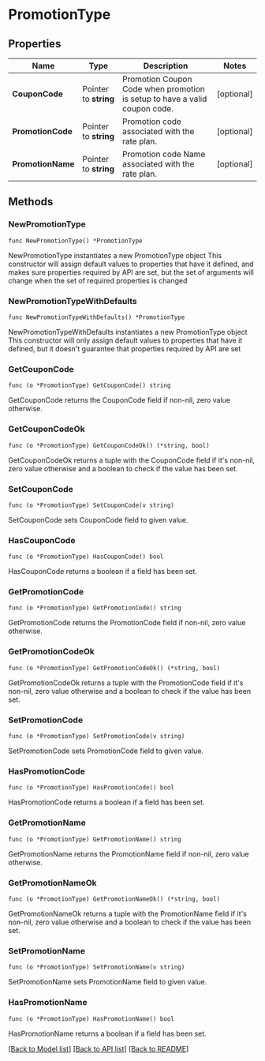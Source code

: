 # PromotionType

## Properties

Name | Type | Description | Notes
------------ | ------------- | ------------- | -------------
**CouponCode** | Pointer to **string** | Promotion Coupon Code when promotion is setup to have a valid coupon code. | [optional] 
**PromotionCode** | Pointer to **string** | Promotion code associated with the rate plan. | [optional] 
**PromotionName** | Pointer to **string** | Promotion code Name associated with the rate plan. | [optional] 

## Methods

### NewPromotionType

`func NewPromotionType() *PromotionType`

NewPromotionType instantiates a new PromotionType object
This constructor will assign default values to properties that have it defined,
and makes sure properties required by API are set, but the set of arguments
will change when the set of required properties is changed

### NewPromotionTypeWithDefaults

`func NewPromotionTypeWithDefaults() *PromotionType`

NewPromotionTypeWithDefaults instantiates a new PromotionType object
This constructor will only assign default values to properties that have it defined,
but it doesn't guarantee that properties required by API are set

### GetCouponCode

`func (o *PromotionType) GetCouponCode() string`

GetCouponCode returns the CouponCode field if non-nil, zero value otherwise.

### GetCouponCodeOk

`func (o *PromotionType) GetCouponCodeOk() (*string, bool)`

GetCouponCodeOk returns a tuple with the CouponCode field if it's non-nil, zero value otherwise
and a boolean to check if the value has been set.

### SetCouponCode

`func (o *PromotionType) SetCouponCode(v string)`

SetCouponCode sets CouponCode field to given value.

### HasCouponCode

`func (o *PromotionType) HasCouponCode() bool`

HasCouponCode returns a boolean if a field has been set.

### GetPromotionCode

`func (o *PromotionType) GetPromotionCode() string`

GetPromotionCode returns the PromotionCode field if non-nil, zero value otherwise.

### GetPromotionCodeOk

`func (o *PromotionType) GetPromotionCodeOk() (*string, bool)`

GetPromotionCodeOk returns a tuple with the PromotionCode field if it's non-nil, zero value otherwise
and a boolean to check if the value has been set.

### SetPromotionCode

`func (o *PromotionType) SetPromotionCode(v string)`

SetPromotionCode sets PromotionCode field to given value.

### HasPromotionCode

`func (o *PromotionType) HasPromotionCode() bool`

HasPromotionCode returns a boolean if a field has been set.

### GetPromotionName

`func (o *PromotionType) GetPromotionName() string`

GetPromotionName returns the PromotionName field if non-nil, zero value otherwise.

### GetPromotionNameOk

`func (o *PromotionType) GetPromotionNameOk() (*string, bool)`

GetPromotionNameOk returns a tuple with the PromotionName field if it's non-nil, zero value otherwise
and a boolean to check if the value has been set.

### SetPromotionName

`func (o *PromotionType) SetPromotionName(v string)`

SetPromotionName sets PromotionName field to given value.

### HasPromotionName

`func (o *PromotionType) HasPromotionName() bool`

HasPromotionName returns a boolean if a field has been set.


[[Back to Model list]](../README.md#documentation-for-models) [[Back to API list]](../README.md#documentation-for-api-endpoints) [[Back to README]](../README.md)


